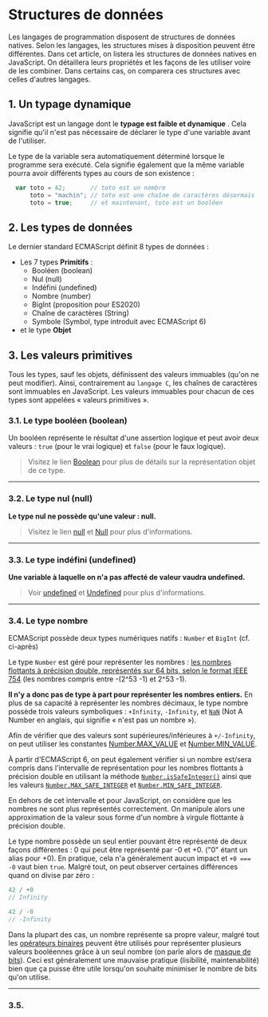 # Structures de données
Les langages de programmation disposent de structures de données natives. Selon les langages, les structures mises à disposition peuvent être différentes. Dans cet article, on listera les structures de données natives en JavaScript. On détaillera leurs propriétés et les façons de les utiliser voire de les combiner. Dans certains cas, on comparera ces structures avec celles d'autres langages.

## 1. Un typage dynamique

JavaScript est un langage dont le __typage est faible et dynamique__ . Cela signifie qu'il n'est pas nécessaire de déclarer le type d'une variable avant de l'utiliser.  

Le type de la variable sera automatiquement déterminé lorsque le programme sera exécuté. Cela signifie également que la même variable pourra avoir différents types au cours de son existence :

```js
  var toto = 42;       // toto est un nombre
      toto = "machin"; // toto est une chaîne de caractères désormais
      toto = true;     // et maintenant, toto est un booléen
```
## 2. Les types de données
Le dernier standard ECMAScript définit 8 types de données :

 - Les 7 types **Primitifs** : 
    - Booléen (boolean)
    - Nul (null)
    - Indéfini (undefined)
    - Nombre (number)
    - BigInt (proposition pour ES2020)
    - Chaîne de caractères (String)
    - Symbole (Symbol, type introduit avec ECMAScript 6)
 - et le type **Objet**

## 3. Les valeurs primitives

Tous les types, sauf les objets, définissent des valeurs immuables (qu'on ne peut modifier). Ainsi, contrairement au `langage C`, les chaînes de caractères sont immuables en JavaScript. Les valeurs immuables pour chacun de ces types sont appelées « valeurs primitives ».

### 3.1. Le type booléen (boolean)

Un booléen représente le résultat d'une assertion logique et peut avoir deux valeurs : `true` (pour le vrai logique) et `false` (pour le faux logique).  
> Visitez le lien [Boolean](https://developer.mozilla.org/fr/docs/Web/JavaScript/Reference/Global_Objects/Boolean) pour plus de détails sur la représentation objet de ce type. 

-----

### 3.2. Le type nul (null)
**Le type nul ne possède qu'une valeur : null.**   
> Visitez le lien [null](https://developer.mozilla.org/fr/docs/Web/JavaScript/Reference/Global_Objects/null) et [Null](https://developer.mozilla.org/fr/docs/Glossary/Null) pour plus d'informations.

-----

### 3.3. Le type indéfini (undefined)
**Une variable à laquelle on n'a pas affecté de valeur vaudra undefined.**  
> Voir [undefined](https://developer.mozilla.org/fr/docs/Web/JavaScript/Reference/Global_Objects/undefined) et [Undefined](https://developer.mozilla.org/fr/docs/Glossary/undefined) pour plus d'informations.

-----

### 3.4. Le type nombre
ECMAScript possède deux types numériques natifs : `Number` et `BigInt` (cf. ci-après)  

Le type `Number` est géré pour représenter les nombres : [les nombres flottants à précision double, représentés sur 64 bits, selon le format IEEE 754](https://en.wikipedia.org/wiki/Double-precision_floating-point_format) (les nombres compris entre -(2^53 -1) et 2^53 -1).  

**Il n'y a donc pas de type à part pour représenter les nombres entiers.** En plus de sa capacité à représenter les nombres décimaux, le type nombre possède trois valeurs symboliques :  `+Infinity`, `-Infinity`, et [`NaN`](https://developer.mozilla.org/fr/docs/Web/JavaScript/Reference/Global_Objects/NaN) (Not A Number en anglais, qui signifie « n'est pas un nombre »). 

Afin de vérifier que des valeurs sont supérieures/inférieures à `+/-Infinity`, on peut utiliser les constantes [Number.MAX_VALUE](https://developer.mozilla.org/fr/docs/Web/JavaScript/Reference/Global_Objects/Number/MAX_VALUE) et [Number.MIN_VALUE](https://developer.mozilla.org/fr/docs/Web/JavaScript/Reference/Global_Objects/Number/MIN_VALUE).  

À partir d'ECMAScript 6, on peut également vérifier si un nombre est/sera compris dans l'intervalle de représentation pour les nombres flottants à précision double en utilisant la méthode [`Number.isSafeInteger()`](https://developer.mozilla.org/fr/docs/Web/JavaScript/Reference/Global_Objects/Number/isSafeInteger) ainsi que les valeurs [`Number.MAX_SAFE_INTEGER`](https://developer.mozilla.org/fr/docs/Web/JavaScript/Reference/Global_Objects/Number/MAX_SAFE_INTEGER) et [`Number.MIN_SAFE_INTEGER`](https://developer.mozilla.org/fr/docs/Web/JavaScript/Reference/Global_Objects/Number/MIN_SAFE_INTEGER).  

En dehors de cet intervalle et pour JavaScript, on considère que les nombres ne sont plus représentés correctement. On manipule alors une approximation de la valeur sous forme d'un nombre à virgule flottante à précision double.  

Le type nombre possède un seul entier pouvant être représenté de deux façons différentes : 0 qui peut être représenté par -0 et +0. ("0" étant un alias pour +0). En pratique, cela n'a généralement aucun impact et `+0 === -0` vaut bien `true`. Malgré tout, on peut observer certaines différences quand on divise par zéro :


```js
42 / +0
// Infinity

42 / -0
// -Infinity
```

Dans la plupart des cas, un nombre représente sa propre valeur, malgré tout les [opérateurs binaires](https://developer.mozilla.org/fr/docs/Web/JavaScript/Reference/Operators) peuvent être utilisés pour représenter plusieurs valeurs booléennes grâce à un seul nombre (on parle alors de [masque de bits](https://fr.wikipedia.org/wiki/Masquage)). Ceci est généralement une mauvaise pratique (lisibilité, maintenabilité) bien que ça puisse être utile lorsqu'on souhaite minimiser le nombre de bits qu'on utilise.

-----

### 3.5. 





